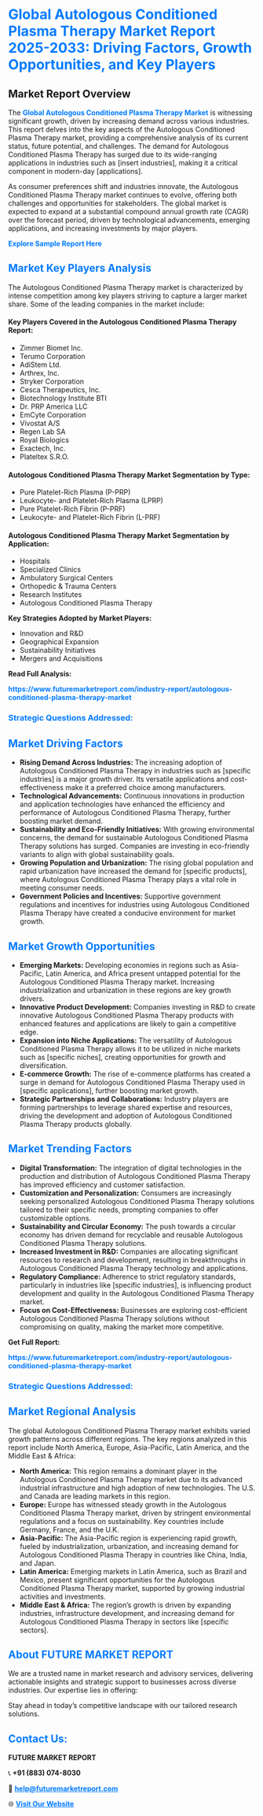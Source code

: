 <h1 style="color: #007BFF;">Global Autologous Conditioned Plasma Therapy Market Report 2025-2033: Driving Factors, Growth Opportunities, and Key Players</h1>

<section id="overview">
<h2>Market Report Overview</h2>
<p>The <a href="https://www.futuremarketreport.com/industry-report/autologous-conditioned-plasma-therapy-market" style="color: #007BFF; text-decoration: none;"><strong>Global Autologous Conditioned Plasma Therapy Market</strong></a> is witnessing significant growth, driven by increasing demand across various industries. This report delves into the key aspects of the Autologous Conditioned Plasma Therapy market, providing a comprehensive analysis of its current status, future potential, and challenges. The demand for Autologous Conditioned Plasma Therapy has surged due to its wide-ranging applications in industries such as [insert industries], making it a critical component in modern-day [applications].</p>
<p>As consumer preferences shift and industries innovate, the Autologous Conditioned Plasma Therapy market continues to evolve, offering both challenges and opportunities for stakeholders. The global market is expected to expand at a substantial compound annual growth rate (CAGR) over the forecast period, driven by technological advancements, emerging applications, and increasing investments by major players.</p>
</section>

<section id="overview">
<p><a href="https://www.futuremarketreport.com/request-sample/reportId=126979" style="color: #007BFF; text-decoration: none;"><strong>Explore Sample Report Here</strong></a></p>
</section>

<section id="key-players">
<h2 style="color: #007BFF;">Market Key Players Analysis</h2>
<p>The Autologous Conditioned Plasma Therapy market is characterized by intense competition among key players striving to capture a larger market share. Some of the leading companies in the market include:</p>
<h4>Key Players Covered in the Autologous Conditioned Plasma Therapy Report:</h4>
<ul><li>Zimmer Biomet Inc.</li><li>Terumo Corporation</li><li>AdiStem Ltd.</li><li>Arthrex, Inc.</li><li>Stryker Corporation</li><li>Cesca Therapeutics, Inc.</li><li>Biotechnology Institute BTI</li><li>Dr. PRP America LLC</li><li>EmCyte Corporation</li><li>Vivostat A/S</li><li>Regen Lab SA</li><li>Royal Biologics</li><li>Exactech, Inc.</li><li>Plateltex S.R.O.</li></ul>
<h4>Autologous Conditioned Plasma Therapy Market Segmentation by Type:</h4>
<ul><li>Pure Platelet-Rich Plasma (P-PRP)</li><li>Leukocyte- and Platelet-Rich Plasma (LPRP)</li><li>Pure Platelet-Rich Fibrin (P-PRF)</li><li>Leukocyte- and Platelet-Rich Fibrin (L-PRF)</li></ul>

<h4>Autologous Conditioned Plasma Therapy Market Segmentation by Application:</h4>
<ul><li>Hospitals</li><li>Specialized Clinics</li><li>Ambulatory Surgical Centers</li><li>Orthopedic &amp; Trauma Centers</li><li>Research Institutes</li><li>Autologous Conditioned Plasma Therapy</li></ul>
<p><strong>Key Strategies Adopted by Market Players:</strong></p>
<ul>
<li>Innovation and R&D</li>
<li>Geographical Expansion</li>
<li>Sustainability Initiatives</li>
<li>Mergers and Acquisitions</li>
</ul>
</section>

<section>
<p><strong>Read Full Analysis: </strong></p><a href="https://www.futuremarketreport.com/industry-report/autologous-conditioned-plasma-therapy-market" style="color: #007BFF; text-decoration: none;"><strong>https://www.futuremarketreport.com/industry-report/autologous-conditioned-plasma-therapy-market</strong></a>
<h3 style="color: #007BFF;">Strategic Questions Addressed:</h3>
</section>

<section id="driving-factors">
<h2 style="color: #007BFF;">Market Driving Factors</h2>
<ul>
<li><strong>Rising Demand Across Industries:</strong> The increasing adoption of Autologous Conditioned Plasma Therapy in industries such as [specific industries] is a major growth driver. Its versatile applications and cost-effectiveness make it a preferred choice among manufacturers.</li>
<li><strong>Technological Advancements:</strong> Continuous innovations in production and application technologies have enhanced the efficiency and performance of Autologous Conditioned Plasma Therapy, further boosting market demand.</li>
<li><strong>Sustainability and Eco-Friendly Initiatives:</strong> With growing environmental concerns, the demand for sustainable Autologous Conditioned Plasma Therapy solutions has surged. Companies are investing in eco-friendly variants to align with global sustainability goals.</li>
<li><strong>Growing Population and Urbanization:</strong> The rising global population and rapid urbanization have increased the demand for [specific products], where Autologous Conditioned Plasma Therapy plays a vital role in meeting consumer needs.</li>
<li><strong>Government Policies and Incentives:</strong> Supportive government regulations and incentives for industries using Autologous Conditioned Plasma Therapy have created a conducive environment for market growth.</li>
</ul>
</section>

<section id="growth-opportunities">
<h2 style="color: #007BFF;">Market Growth Opportunities</h2>
<ul>
<li><strong>Emerging Markets:</strong> Developing economies in regions such as Asia-Pacific, Latin America, and Africa present untapped potential for the Autologous Conditioned Plasma Therapy market. Increasing industrialization and urbanization in these regions are key growth drivers.</li>
<li><strong>Innovative Product Development:</strong> Companies investing in R&D to create innovative Autologous Conditioned Plasma Therapy products with enhanced features and applications are likely to gain a competitive edge.</li>
<li><strong>Expansion into Niche Applications:</strong> The versatility of Autologous Conditioned Plasma Therapy allows it to be utilized in niche markets such as [specific niches], creating opportunities for growth and diversification.</li>
<li><strong>E-commerce Growth:</strong> The rise of e-commerce platforms has created a surge in demand for Autologous Conditioned Plasma Therapy used in [specific applications], further boosting market growth.</li>
<li><strong>Strategic Partnerships and Collaborations:</strong> Industry players are forming partnerships to leverage shared expertise and resources, driving the development and adoption of Autologous Conditioned Plasma Therapy products globally.</li>
</ul>
</section>

<section id="trending-factors">
<h2 style="color: #007BFF;">Market Trending Factors</h2>
<ul>
<li><strong>Digital Transformation:</strong> The integration of digital technologies in the production and distribution of Autologous Conditioned Plasma Therapy has improved efficiency and customer satisfaction.</li>
<li><strong>Customization and Personalization:</strong> Consumers are increasingly seeking personalized Autologous Conditioned Plasma Therapy solutions tailored to their specific needs, prompting companies to offer customizable options.</li>
<li><strong>Sustainability and Circular Economy:</strong> The push towards a circular economy has driven demand for recyclable and reusable Autologous Conditioned Plasma Therapy solutions.</li>
<li><strong>Increased Investment in R&D:</strong> Companies are allocating significant resources to research and development, resulting in breakthroughs in Autologous Conditioned Plasma Therapy technology and applications.</li>
<li><strong>Regulatory Compliance:</strong> Adherence to strict regulatory standards, particularly in industries like [specific industries], is influencing product development and quality in the Autologous Conditioned Plasma Therapy market.</li>
<li><strong>Focus on Cost-Effectiveness:</strong> Businesses are exploring cost-efficient Autologous Conditioned Plasma Therapy solutions without compromising on quality, making the market more competitive.</li>
</ul>
</section>

<section>
<p><strong>Get Full Report: </strong></p><a href="https://www.futuremarketreport.com/industry-report/autologous-conditioned-plasma-therapy-market" style="color: #007BFF; text-decoration: none;"><strong>https://www.futuremarketreport.com/industry-report/autologous-conditioned-plasma-therapy-market</strong></a>
<h3 style="color: #007BFF;">Strategic Questions Addressed:</h3>
</section>


<section id="regional-analysis">
<h2 style="color: #007BFF;">Market Regional Analysis</h2>
<p>The global Autologous Conditioned Plasma Therapy market exhibits varied growth patterns across different regions. The key regions analyzed in this report include North America, Europe, Asia-Pacific, Latin America, and the Middle East & Africa:</p>
<ul>
<li><strong>North America:</strong> This region remains a dominant player in the Autologous Conditioned Plasma Therapy market due to its advanced industrial infrastructure and high adoption of new technologies. The U.S. and Canada are leading markets in this region.</li>
<li><strong>Europe:</strong> Europe has witnessed steady growth in the Autologous Conditioned Plasma Therapy market, driven by stringent environmental regulations and a focus on sustainability. Key countries include Germany, France, and the U.K.</li>
<li><strong>Asia-Pacific:</strong> The Asia-Pacific region is experiencing rapid growth, fueled by industrialization, urbanization, and increasing demand for Autologous Conditioned Plasma Therapy in countries like China, India, and Japan.</li>
<li><strong>Latin America:</strong> Emerging markets in Latin America, such as Brazil and Mexico, present significant opportunities for the Autologous Conditioned Plasma Therapy market, supported by growing industrial activities and investments.</li>
<li><strong>Middle East & Africa:</strong> The region’s growth is driven by expanding industries, infrastructure development, and increasing demand for Autologous Conditioned Plasma Therapy in sectors like [specific sectors].</li>
</ul>
</section>

<footer>
<h2 style="color: #007BFF;">About FUTURE MARKET REPORT</h2>
<p>We are a trusted name in market research and advisory services, delivering actionable insights and strategic support to businesses across diverse industries. Our expertise lies in offering:</p>

<p>Stay ahead in today’s competitive landscape with our tailored research solutions.</p>

<h2 style="color: #007BFF;">Contact Us:</h2>
<p><strong>FUTURE MARKET REPORT</strong></p>
<p>📞 <strong>+91 (883) 074-8030</strong></p>
<p>📧 <strong><a href="mailto:help@futuremarketreport.com" style="color: #007BFF;">help@futuremarketreport.com</a></strong></p>
<p>🌐 <strong><a href="https://www.futuremarketreport.com/" style="color: #007BFF;">Visit Our Website</a></strong></p>
</footer>